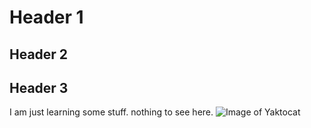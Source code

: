 # Header 1
## Header 2
## Header 3
I am just learning some stuff. nothing to see here. 
![Image of Yaktocat](https://octodex.github.com/images/yaktocat.png)
